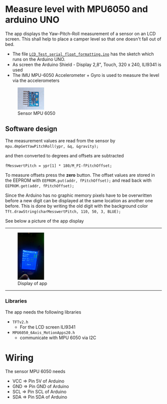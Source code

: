 # Measure level with MPU6050 and arduino UNO

The app displays the Yaw-Pitch-Roll measurement of a sensor on an LCD screen. This shall help to place a camper level so that one doesn't fall out of bed.

- The file [`LCD_Test_serial_float_formatting.ino`](https://github.com/uwesterr/LevelMeasurementArduino/tree/master/LCD_Test_serial_float_formatting) has the sketch which runs on the Arduino UNO.  
- As screen the Arduino Shield - Display 2,8", Touch, 320 x 240, ILI9341 is used
- The IMU MPU-6050 Accelerometer + Gyro is used to measure the level via the accelerometers  

 <figure>
  <img src="images/MPU6050.jpeg" width="20%" height="20%" class="center">
  <figcaption>Sensor MPU 6050</figcaption>
</figure> 
 


## Software design

The measurement values are read from the sensor by
`mpu.dmpGetYawPitchRoll(ypr, &q, &gravity);`

and then converted to degrees and offsets are subtracted

`fMesswertPitch = ypr[1] * 180/M_PI-fPitchOffset;`

To measure offsets press the **zero** button. The offset values are stored in the EEPROM with `EEPROM.put(addr, fPitchOffset);` and read back with `EEPROM.get(addr, fPitchOffset);`

Since the Arduino has no graphic memory pixels have to be overwritten before a new digit can be displayed at the same location as another one before. This is done by writing the old digit with the background color `Tft.drawString(charMesswertPitch, 110, 50, 3, BLUE);`

See below a picture of the app display

---
  
 <figure>
   <img src="images/LevelMeasure.png" width="20%" height="20%" class="center">
  <figcaption>Display of app</figcaption>
</figure> 



---

### Libraries

The app needs the following libraries

- `TFTv2.h`
    - For the LCD screen ILI9341
- `MPU6050_6Axis_MotionApps20.h`
    - communicate with MPU 6050 via I2C


# Wiring

The sensor MPU 6050 needs 
- VCC => Pin 5V of Arduino
- GND => Pin GND of Arduino
- SCL => Pin SCL of Arduino
- SDA => Pin SDA of Arduino
